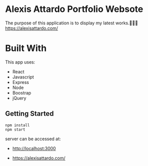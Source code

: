 
# Alexis Attardo Portfolio Websote

The purpose of this application is to display my latest works.👩🏼‍💻 https://alexisattardo.com/

 # Built With

This app uses:

- React
- Javascript
- Express
- Node
- Boostrap
- jQuery 

## Getting Started

```
npm install
npm start

```

server can be accessed at:

- [http://localhost:3000](http://localhost:3000)

- https://alexisattardo.com/


